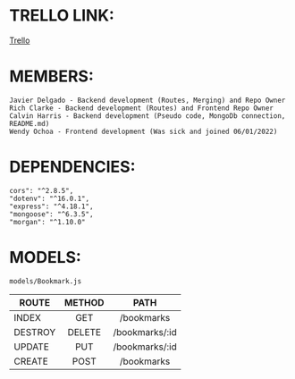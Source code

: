# TRELLO LINK:
[Trello](https://trello.com/invite/b/ItmsD0U3/cd39cbf3790bb67814d83919ab05096d/bookmarkd-scrum)

# MEMBERS:
    Javier Delgado - Backend development (Routes, Merging) and Repo Owner
    Rich Clarke - Backend development (Routes) and Frontend Repo Owner
    Calvin Harris - Backend development (Pseudo code, MongoDb connection, README.md)
    Wendy Ochoa - Frontend development (Was sick and joined 06/01/2022)

# DEPENDENCIES:
    cors": "^2.8.5",
    "dotenv": "^16.0.1",
    "express": "^4.18.1",
    "mongoose": "^6.3.5",
    "morgan": "^1.10.0"

# MODELS:
    models/Bookmark.js

| ROUTE    |     METHOD     | PATH           |
|----------|:--------------:|:--------------:|
| INDEX    |  GET           | /bookmarks     |
| DESTROY  |  DELETE        | /bookmarks/:id |
| UPDATE   |  PUT           | /bookmarks/:id |
| CREATE   |  POST          | /bookmarks     |